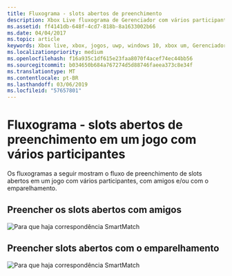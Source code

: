 ```yaml
---
title: Fluxograma - slots abertos de preenchimento
description: Xbox Live fluxograma de Gerenciador com vários participantes - slots abertos de preenchimento em um jogo com vários participantes.
ms.assetid: ff4141db-648f-4cd7-818b-8a1633002b66
ms.date: 04/04/2017
ms.topic: article
keywords: Xbox live, xbox, jogos, uwp, windows 10, xbox um, Gerenciador de vários jogadores, fluxograma
ms.localizationpriority: medium
ms.openlocfilehash: f16a935c1df615e23faa8070f4acef74ec44bb56
ms.sourcegitcommit: b034650b684a767274d5d88746faeea373c8e34f
ms.translationtype: MT
ms.contentlocale: pt-BR
ms.lasthandoff: 03/06/2019
ms.locfileid: "57657801"
---
```

# <a name="flowchart---fill-open-slots-in-a-multiplayer-game"></a>Fluxograma - slots abertos de preenchimento em um jogo com vários participantes

Os fluxogramas a seguir mostram o fluxo de preenchimento de slots abertos em um jogo com vários participantes, com amigos e/ou com o emparelhamento.

## <a name="fill-open-slots-with-friends"></a>Preencher os slots abertos com amigos

![Para que haja correspondência SmartMatch](../../../images/multiplayer/mpm-fill-open-slots-with-friends.png)

## <a name="fill-open-slots-with-matchmaking"></a>Preencher slots abertos com o emparelhamento

![Para que haja correspondência SmartMatch](../../../images/multiplayer/mpm-fill-open-slots-with-matchmaking.png)
